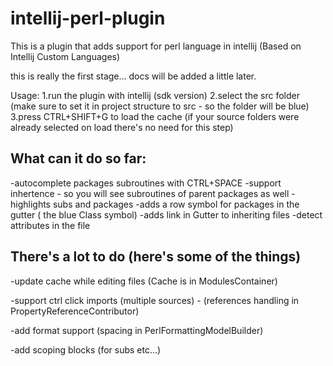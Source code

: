 # intellij-perl-plugin
This is a plugin that adds support for perl language in intellij (Based on Intellij Custom Languages)

this is really the first stage... docs will be added a little later.

Usage:
1.run the plugin with intellij (sdk version)
2.select the src folder (make sure to set it in project structure to src - so the folder will be blue)
3.press CTRL+SHIFT+G to load the cache (if your source folders were already selected on load there's no need for this step)



What can it do so far:
----------------------
-autocomplete packages subroutines with CTRL+SPACE
-support inhertence - so you will see subroutines of parent packages as well
-highlights subs and packages
-adds a row symbol for packages in the gutter ( the blue Class symbol)
-adds link in Gutter to inheriting files
-detect attributes in the file




There's a lot to do (here's some of the things)
-----------------------------------------------
-update cache while editing files (Cache is in ModulesContainer)


-support ctrl click imports (multiple sources) - (references handling in PropertyReferenceContributor)


-add format support (spacing in PerlFormattingModelBuilder)


-add scoping blocks (for subs etc...)
